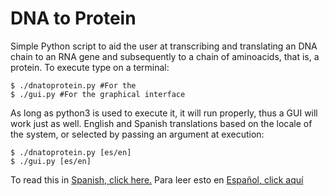 # DNA to Protein
Simple Python script to aid the user at transcribing and translating an DNA chain to an RNA gene and subsequently to a chain of aminoacids, that is, a protein. To execute type on a terminal:

```shell
$ ./dnatoprotein.py #For the
$ ./gui.py #For the graphical interface
```
  
As long as python3 is used to execute it, it will run properly, thus a GUI will work just as well. 
English and Spanish translations based on the locale of the system, or selected by passing an argument at execution:

```shell
$ ./dnatoprotein.py [es/en]
$ ./gui.py [es/en]
```

To read this in [Spanish, click here.](README.es.md)
Para leer esto en [Español, click aquí](README.es.md)
